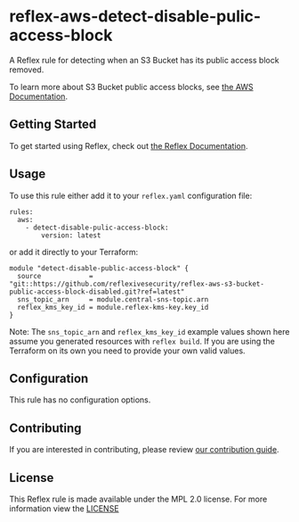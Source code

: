 # reflex-aws-detect-disable-pulic-access-block
A Reflex rule for detecting when an S3 Bucket has its public access block removed.

To learn more about S3 Bucket public access blocks, see [the AWS Documentation](https://docs.aws.amazon.com/AmazonS3/latest/dev/access-control-block-public-access.html).

## Getting Started
To get started using Reflex, check out [the Reflex Documentation](https://docs.cloudmitigator.com/).

## Usage
To use this rule either add it to your `reflex.yaml` configuration file:  
```
rules:
  aws:
    - detect-disable-pulic-access-block:
        version: latest
```

or add it directly to your Terraform:  
```
module "detect-disable-public-access-block" {
  source            = "git::https://github.com/reflexivesecurity/reflex-aws-s3-bucket-public-access-block-disabled.git?ref=latest"
  sns_topic_arn     = module.central-sns-topic.arn
  reflex_kms_key_id = module.reflex-kms-key.key_id
}
```

Note: The `sns_topic_arn` and `reflex_kms_key_id` example values shown here assume you generated resources with `reflex build`. If you are using the Terraform on its own you need to provide your own valid values.

## Configuration
This rule has no configuration options.

## Contributing
If you are interested in contributing, please review [our contribution guide](https://docs.cloudmitigator.com/about/contributing.html).

## License
This Reflex rule is made available under the MPL 2.0 license. For more information view the [LICENSE](https://github.com/reflexivesecurity/reflex-aws-detect-disable-pulic-access-block/blob/master/LICENSE) 
